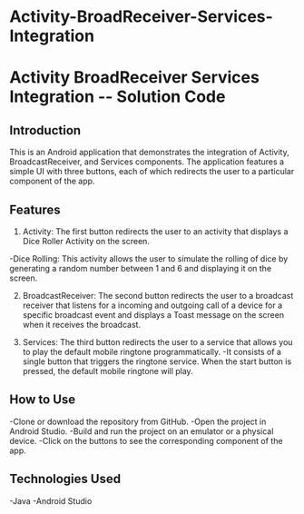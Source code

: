﻿# Activity-BroadReceiver-Services-Integration
 
 
Activity BroadReceiver Services Integration -- Solution Code
============================================================

Introduction
------------
This is an Android application that demonstrates the integration of Activity, BroadcastReceiver, and Services components. The application features a simple UI with three buttons, each of which redirects the user to a particular component of the app.

Features
------------

1. Activity: The first button redirects the user to an activity that displays a Dice Roller Activity on the screen.

  -Dice Rolling: This activity allows the user to simulate the rolling of dice by generating a random number between 1 and 6 and displaying it on the screen.

2. BroadcastReceiver: The second button redirects the user to a broadcast receiver that listens for a incoming and outgoing call of a device for a specific broadcast event and displays a Toast message on the screen when it receives the broadcast.

3. Services: The third button redirects the user to a service that allows you to play the default mobile ringtone programmatically.
   -It consists of a single button that triggers the ringtone service. When the start button is pressed, the default mobile ringtone will play.


How to Use
--------------

 -Clone or download the repository from GitHub.
 -Open the project in Android Studio.
 -Build and run the project on an emulator or a physical device.
 -Click on the buttons to see the corresponding component of the app.


Technologies Used
--------------

 -Java
 -Android Studio


